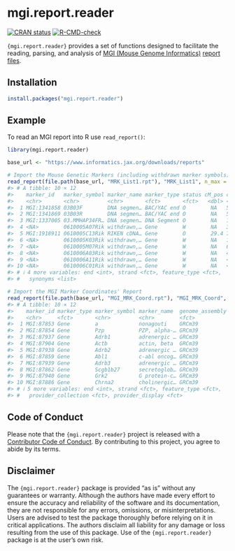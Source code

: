 
<!-- README.md is generated from README.Rmd. Please edit that file -->

# mgi.report.reader

<!-- badges: start -->

[![CRAN
status](https://www.r-pkg.org/badges/version/mgi.report.reader)](https://CRAN.R-project.org/package=mgi.report.reader)
[![R-CMD-check](https://github.com/patterninstitute/mgi.report.reader/actions/workflows/R-CMD-check.yaml/badge.svg)](https://github.com/patterninstitute/mgi.report.reader/actions/workflows/R-CMD-check.yaml)
<!-- badges: end -->

`{mgi.report.reader}` provides a set of functions designed to facilitate
the reading, parsing, and analysis of [MGI (Mouse Genome
Informatics)](https://www.informatics.jax.org) [report
files](https://www.informatics.jax.org/downloads/reports/index.html).

## Installation

``` r
install.packages("mgi.report.reader")
```

## Example

To read an MGI report into R use `read_report()`:

``` r
library(mgi.report.reader)

base_url <- "https://www.informatics.jax.org/downloads/reports"

# Import the Mouse Genetic Markers (including withdrawn marker symbols) Report
read_report(file.path(base_url, "MRK_List1.rpt"), "MRK_List1", n_max = 10L)
#> # A tibble: 10 × 12
#>    marker_id   marker_symbol marker_name marker_type status cM_pos chr     start
#>    <chr>       <chr>         <chr>       <fct>       <fct>   <dbl> <fct>   <int>
#>  1 MGI:1341858 03B03F        DNA segmen… BAC/YAC end O        NA   5     NA     
#>  2 MGI:1341869 03B03R        DNA segmen… BAC/YAC end O        NA   5     NA     
#>  3 MGI:1337005 03.MMHAP34FR… DNA segmen… DNA Segment O        NA   11    NA     
#>  4 <NA>        0610005A07Rik withdrawn,… Gene        W        NA   3     NA     
#>  5 MGI:1918911 0610005C13Rik RIKEN cDNA… Gene        O        29.4 7      4.52e7
#>  6 <NA>        0610005K03Rik withdrawn,… Gene        W        NA   15    NA     
#>  7 <NA>        0610005M07Rik withdrawn,… Gene        W        NA   6     NA     
#>  8 <NA>        0610006A03Rik withdrawn,… Gene        W        NA   4     NA     
#>  9 <NA>        0610006A11Rik withdrawn,… Gene        W        NA   <NA>  NA     
#> 10 <NA>        0610006C01Rik withdrawn,… Gene        W        NA   <NA>  NA     
#> # ℹ 4 more variables: end <int>, strand <fct>, feature_type <fct>,
#> #   synonyms <list>
```

``` r
# Import the MGI Marker Coordinates' Report
read_report(file.path(base_url, "MGI_MRK_Coord.rpt"), "MGI_MRK_Coord", n_max = 10L)
#> # A tibble: 10 × 12
#>    marker_id marker_type marker_symbol marker_name  genome_assembly chr    start
#>    <chr>     <fct>       <chr>         <chr>        <fct>           <fct>  <int>
#>  1 MGI:87853 Gene        a             nonagouti    GRCm39          2     1.55e8
#>  2 MGI:87854 Gene        Pzp           PZP, alpha-… GRCm39          6     1.28e8
#>  3 MGI:87937 Gene        Adrb1         adrenergic … GRCm39          19    5.67e7
#>  4 MGI:87904 Gene        Actb          actin, beta  GRCm39          5     1.43e8
#>  5 MGI:87938 Gene        Adrb2         adrenergic … GRCm39          18    6.23e7
#>  6 MGI:87859 Gene        Abl1          c-abl oncog… GRCm39          2     3.16e7
#>  7 MGI:87939 Gene        Adrb3         adrenergic … GRCm39          8     2.77e7
#>  8 MGI:87862 Gene        Scgb1b27      secretoglob… GRCm39          7     3.37e7
#>  9 MGI:87940 Gene        Grk2          G protein-c… GRCm39          19    4.34e6
#> 10 MGI:87886 Gene        Chrna2        cholinergic… GRCm39          14    6.64e7
#> # ℹ 5 more variables: end <int>, strand <fct>, feature_type <fct>,
#> #   provider_collection <fct>, provider_display <fct>
```

## Code of Conduct

Please note that the `{mgi.report.reader}` project is released with a
[Contributor Code of
Conduct](https://www.pattern.institute/mgi.report.reader/CODE_OF_CONDUCT.html).
By contributing to this project, you agree to abide by its terms.

## Disclaimer

The `{mgi.report.reader}` package is provided “as is” without any
guarantees or warranty. Although the authors have made every effort to
ensure the accuracy and reliability of the software and its
documentation, they are not responsible for any errors, omissions, or
misinterpretations. Users are advised to test the package thoroughly
before relying on it in critical applications. The authors disclaim all
liability for any damage or loss resulting from the use of this package.
Use of the `{mgi.report.reader}` package is at the user’s own risk.
